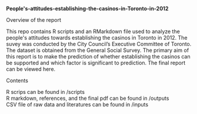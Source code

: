 **People's-attitudes-establishing-the-casinos-in-Toronto-in-2012** 

Overview of the report 

This repo contains R scripts and an RMarkdown file used to analyze the people's attitudes towards establishing the casinos in Toronto in 2012. The suvey was conducted by the City Council’s Executive Committee of Toronto. The dataset is obtained from the General Social Survey. The primary aim of this report is to make the prediction of whether establishing the casinos can be supported and which factor is significant to prediction. The final report can be viewed here.

Contents 

R scrips can be found in /scripts \
R markdown, references, and the final pdf can be found in /outputs \
CSV file of raw data and literatures can be found in /inputs
